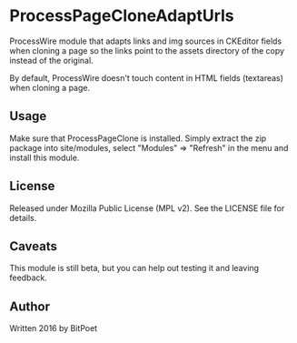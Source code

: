 # ProcessPageCloneAdaptUrls
ProcessWire module that adapts links and img sources in CKEditor fields when cloning a page so the links point to the assets directory of the copy instead of the original.

By default, ProcessWire doesn't touch content in HTML fields (textareas) when cloning a page.

## Usage

Make sure that ProcessPageClone is installed. Simply extract the zip package into site/modules, select "Modules" => "Refresh" in the menu and install this module.

## License

Released under Mozilla Public License (MPL v2). See the LICENSE file for details.

## Caveats

This module is still beta, but you can help out testing it and leaving feedback.

## Author

Written 2016 by BitPoet

